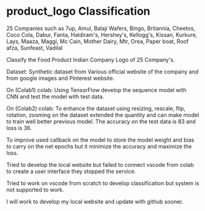 # product_logo Classification

25 Companies such as 7up, Amul, Balaji Wafers, Bingo, Britannia, Cheetos, Coco Cola, Dabur, Fanta, Haldiram's, Hershey's, Kellogg's, Kissan, Kurkure, Lays, Maaza, Maggi, Mc Cain, Mother Dairy, Mtr, Orea, Paper boat, Roof afza, Sunfeast, Vadilal
 
Classify the Food Product Indian Company Logo of 25 Company's.
 
Dataset: Synthetic dataset from Various official website of the company and from google images and Pinterest website.

On (Colab1) colab:
Using TensorFlow develop the sequence model with CNN and test the model with test data.

On (Colab2) colab:
To enhance the dataset using resizing, rescale, flip, rotation, zooming on the dataset extended the quantity and can make model to train well better previous model. The accuracy on the test data is 83 and loss is 36.

To improve used callback on the model to store the model weight and bias to carry on the net epochs but it minimize the accuracy and maximize the loss.

Tried to develop the local website but failed to connect vscode from colab to create a user interface they stopped the service.

Tried to work on vscode from scratch to develop classification but system is not supported to work.

I will work to develop my local website and update with github sooner.
